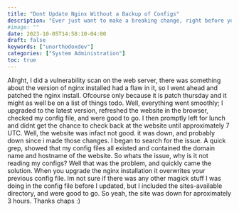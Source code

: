 ```yaml
---
title: "Dont Update Nginx Without a Backup of Configs"
description: "Ever just want to make a breaking change, right before you go to lunch? Then come back and realize oh shit, everythings broken..."
#image: ""
date: 2023-10-05T14:58:10-04:00
draft: false
keywords: ["unorthodoxdev"]
categories: ["System Administration"]
toc: true
---
```


Allrght, I did a vulnerability scan on the web server, there was something about the version of nginx installed had a flaw in it, so I went ahead and patched the nginx install. Ofcourse only because it is patch thursday and it might as well be on a list of things todo. Well, everything went smoothly; I upgraded to the latest version, refreshed the website in the browser, checked my config file, and were good to go. I then promptly left for lunch and didnt get the chance to check back at the website until approximately 7 UTC. Well, the website was infact not good. it was down, and probably down since i made those changes. I began to search for the issue. A quick grep, showed that my config files all existed and contained the domain name and hostname of the website. So whats the issue, why is it not reading my configs? Well that was the problem, and quickly came the solution. When you upgrade the nginx installation it overwrites your previous config file. Im not sure if there was any other magick stuff I was doing in the config file before I updated, but I included the sites-available directory, and were good to go. So yeah, the site was down for aproximately 3 hours. Thanks chaps :)
